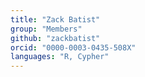```yaml
---
title: "Zack Batist"
group: "Members"
github: "zackbatist"
orcid: "0000-0003-0435-508X"
languages: "R, Cypher"
---
```

